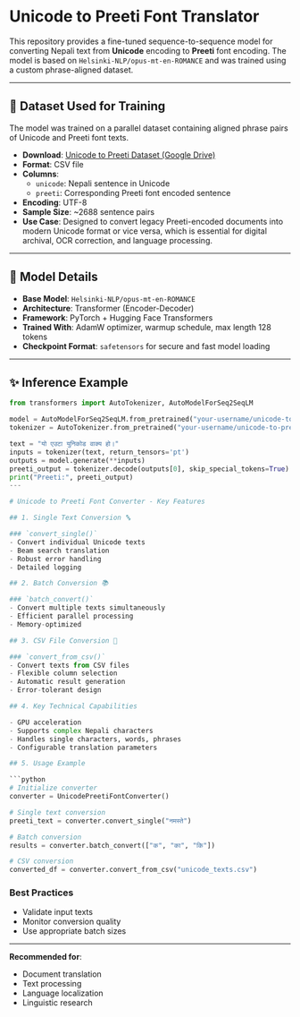 # Unicode to Preeti Font Translator

This repository provides a fine-tuned sequence-to-sequence model for converting Nepali text from **Unicode** encoding to **Preeti** font encoding. The model is based on `Helsinki-NLP/opus-mt-en-ROMANCE` and was trained using a custom phrase-aligned dataset.

---

## 🧾 Dataset Used for Training

The model was trained on a parallel dataset containing aligned phrase pairs of Unicode and Preeti font texts.

- **Download**: [Unicode to Preeti Dataset (Google Drive)](https://drive.google.com/file/d/1d3g9qezi7Y5PRN5zRbBb26A_cHerGLHm/view?usp=sharing)
- **Format**: CSV file
- **Columns**:
  - `unicode`: Nepali sentence in Unicode
  - `preeti`: Corresponding Preeti font encoded sentence
- **Encoding**: UTF-8
- **Sample Size**: ~2688 sentence pairs
- **Use Case**: Designed to convert legacy Preeti-encoded documents into modern Unicode format or vice versa, which is essential for digital archival, OCR correction, and language processing.

---

## 🚀 Model Details

- **Base Model**: `Helsinki-NLP/opus-mt-en-ROMANCE`
- **Architecture**: Transformer (Encoder-Decoder)
- **Framework**: PyTorch + Hugging Face Transformers
- **Trained With**: AdamW optimizer, warmup schedule, max length 128 tokens
- **Checkpoint Format**: `safetensors` for secure and fast model loading

---

## ✨ Inference Example

```python
from transformers import AutoTokenizer, AutoModelForSeq2SeqLM

model = AutoModelForSeq2SeqLM.from_pretrained("your-username/unicode-to-preeti-translator")
tokenizer = AutoTokenizer.from_pretrained("your-username/unicode-to-preeti-translator")

text = "यो एउटा युनिकोड वाक्य हो।"
inputs = tokenizer(text, return_tensors='pt')
outputs = model.generate(**inputs)
preeti_output = tokenizer.decode(outputs[0], skip_special_tokens=True)
print("Preeti:", preeti_output)
---

# Unicode to Preeti Font Converter - Key Features

## 1. Single Text Conversion 🔤

### `convert_single()`
- Convert individual Unicode texts
- Beam search translation
- Robust error handling
- Detailed logging

## 2. Batch Conversion 📚

### `batch_convert()`
- Convert multiple texts simultaneously
- Efficient parallel processing
- Memory-optimized

## 3. CSV File Conversion 📄

### `convert_from_csv()`
- Convert texts from CSV files
- Flexible column selection
- Automatic result generation
- Error-tolerant design

## 4. Key Technical Capabilities

- GPU acceleration
- Supports complex Nepali characters
- Handles single characters, words, phrases
- Configurable translation parameters

## 5. Usage Example

```python
# Initialize converter
converter = UnicodePreetiFontConverter()

# Single text conversion
preeti_text = converter.convert_single("नमस्ते")

# Batch conversion
results = converter.batch_convert(["क", "का", "कि"])

# CSV conversion
converted_df = converter.convert_from_csv("unicode_texts.csv")
```

### Best Practices
- Validate input texts
- Monitor conversion quality
- Use appropriate batch sizes

---

**Recommended for**: 
- Document translation
- Text processing
- Language localization
- Linguistic research
